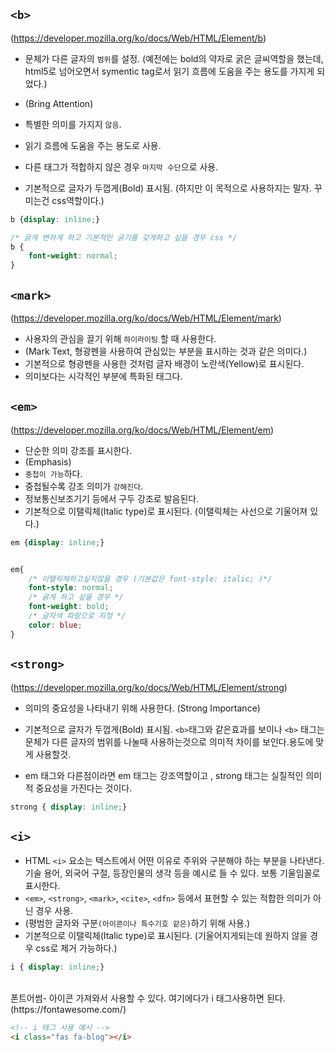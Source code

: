## ```<b>```
(https://developer.mozilla.org/ko/docs/Web/HTML/Element/b)

- 문체가 다른 글자의 ```범위```를 설정. (예전에는 bold의 약자로 굵은 글씨역할을 했는데, html5로 넘어오면서 symentic tag로서 읽기 흐름에 도움을 주는 용도를 가지게 되었다.)
- (Bring Attention)

- 특별한 의미를 가지지 ```않음```.
- 읽기 흐름에 도움을 주는 용도로 사용.
- 다른 태그가 적합하지 않은 경우 ```마지막 수단```으로 사용.
- 기본적으로 글자가 두껍게(Bold) 표시됨. (하지만 이 목적으로 사용하지는 말자. 꾸미는건 css역할이다.)

```css
b {display: inline;}

/* 굵게 변하게 하고 기본적인 굵기를 갖게하고 싶을 경우 css */
b {
    font-weight: normal;
}
```

## ```<mark>```
(https://developer.mozilla.org/ko/docs/Web/HTML/Element/mark)

- 사용자의 관심을 끌기 위해 ```하이라이팅``` 할 때 사용한다.
- (Mark Text, 형광펜을 사용하여 관심있는 부분을 표시하는 것과 같은 의미다.)
- 기본적으로 형광펜을 사용한 것처럼 글자 배경이 노란색(Yellow)로 표시된다.
- 의미보다는 시각적인 부분에 특화된 태그다. 

## ```<em>``` 
(https://developer.mozilla.org/ko/docs/Web/HTML/Element/em)

- 단순한 의미 강조를 표시한다.
- (Emphasis)
- ```중첩이 가능```하다.
- 중첩될수록 강조 의미가 ```강해진다```.
- 정보통신보조기기 등에서 구두 강조로 발음된다.
- 기본적으로 이탤릭체(Italic type)로 표시된다. (이탤릭체는 사선으로 기울어져 있다.)

```css
em {display: inline;}


em{
    /* 이탤릭체하고싶지않을 경우 (기본값은 font-style: italic; )*/
    font-style: normal;
    /* 굵게 하고 싶을 경우 */
    font-weight: bold;
    /* 글자색 파랑으로 지정 */
    color: blue;
}
```


## ```<strong>```
(https://developer.mozilla.org/ko/docs/Web/HTML/Element/strong)

- 의미의 중요성을 나타내기 위해 사용한다. (Strong Importance)

- 기본적으로 글자가 두껍게(Bold) 표시됨. ```<b>```태그와 같은효과를 보이나 ```<b>``` 태그는 문체가 다른 글자의 범위를 나눌때 사용하는것으로 의미적 차이를 보인다.용도에 맞게 사용할것.
- em 태그와 다른점이라면 em 태그는 강조역할이고 , strong 태그는 실질적인 의미적 중요성을 가진다는 것이다.

```css
strong { display: inline;}
```

## ```<i>```
- HTML ```<i>``` 요소는 텍스트에서 어떤 이유로 주위와 구분해야 하는 부분을 나타낸다. 기술 용어, 외국어 구절, 등장인물의 생각 등을 예시로 들 수 있다. 보통 기울임꼴로 표시한다.
- ```<em>```, ```<strong>```, ```<mark>```, ```<cite>```, ```<dfn>``` 등에서 표현할 수 있는 적합한 의미가 아닌 경우 사용.
- (평범한 글자와 구분```(아이콘이나 특수기호 같은)```하기 위해 사용.)
- 기본적으로 이탤릭체(Italic type)로 표시된다. (기울어지게되는데 원하지 않을 경우 css로 제거 가능하다.)


```css
i { display: inline;}
```

<br>
폰트어썸- 아이콘 가져와서 사용할 수 있다. 여기에다가 i 태그사용하면 된다.
(https://fontawesome.com/)

```html
<!-- i 태그 사용 예시 -->
<i class="fas fa-blog"></i>
```
